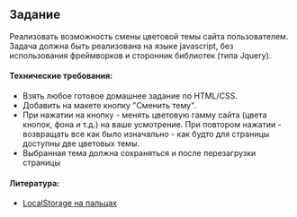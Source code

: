 ## Задание

Реализовать возможность смены цветовой темы сайта пользователем. Задача должна быть реализована на языке javascript, без использования фреймворков и сторонник библиотек (типа Jquery).

#### Технические требования:
- Взять любое готовое домашнее задание по HTML/CSS.
- Добавить на макете кнопку "Сменить тему".
- При нажатии на кнопку - менять цветовую гамму сайта (цвета кнопок, фона и т.д.) на ваше усмотрение. При повтором нажатии - возвращать все как было изначально - как будто для страницы доступны две цветовых темы.
- Выбранная тема должна сохраняться и после перезагрузки страницы

#### Литература:
- [LocalStorage на пальцах](https://tproger.ru/articles/localstorage/)
